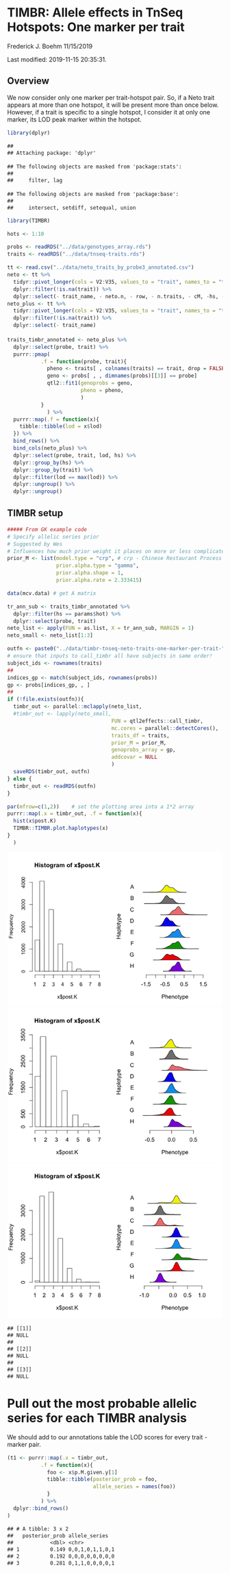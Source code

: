 TIMBR: Allele effects in TnSeq Hotspots: One marker per trait
================
Frederick J. Boehm
11/15/2019

Last modified: 2019-11-15 20:35:31.

## Overview

We now consider only one marker per trait-hotspot pair. So, if a Neto
trait appears at more than one hotspot, it will be present more than
once below. However, if a trait is specific to a single hotspot, I
consider it at only one marker, its LOD peak marker within the hotspot.

``` r
library(dplyr)
```

    ## 
    ## Attaching package: 'dplyr'

    ## The following objects are masked from 'package:stats':
    ## 
    ##     filter, lag

    ## The following objects are masked from 'package:base':
    ## 
    ##     intersect, setdiff, setequal, union

``` r
library(TIMBR)
```

``` r
hots <- 1:10
```

``` r
probs <- readRDS("../data/genotypes_array.rds")
traits <- readRDS("../data/tnseq-traits.rds")
```

``` r
tt <- read.csv("../data/neto_traits_by_probe3_annotated.csv")
neto <- tt %>%
  tidyr::pivot_longer(cols = V2:V35, values_to = "trait", names_to = "trait_name") %>%
  dplyr::filter(!is.na(trait)) %>%
  dplyr::select(- trait_name, - neto.n, - row, - n.traits, - cM, -hs, - chr)
neto_plus <- tt %>%
  tidyr::pivot_longer(cols = V2:V35, values_to = "trait", names_to = "trait_name") %>%
  dplyr::filter(!is.na(trait)) %>%
  dplyr::select(- trait_name)

traits_timbr_annotated <- neto_plus %>%
  dplyr::select(probe, trait) %>%
  purrr::pmap( 
           .f = function(probe, trait){
             pheno <- traits[ , colnames(traits) == trait, drop = FALSE]
             geno <- probs[ , , dimnames(probs)[[3]] == probe]
             qtl2::fit1(genoprobs = geno, 
                        pheno = pheno, 
                        )
           }
             ) %>%
  purrr::map(.f = function(x){
    tibble::tibble(lod = x$lod)
  }) %>%
  bind_rows() %>%
  bind_cols(neto_plus) %>%
  dplyr::select(probe, trait, lod, hs) %>%
  dplyr::group_by(hs) %>%
  dplyr::group_by(trait) %>%
  dplyr::filter(lod == max(lod)) %>%
  dplyr::ungroup() %>%
  dplyr::ungroup()
```

## TIMBR setup

``` r
##### From GK example code
# Specify allelic series prior
# Suggested by Wes
# Influences how much prior weight it places on more or less complicated allelic series
prior_M <- list(model.type = "crp", # crp - Chinese Restaurant Process
                prior.alpha.type = "gamma",
                prior.alpha.shape = 1,
                prior.alpha.rate = 2.333415)
```

``` r
data(mcv.data) # get A matrix
```

``` r
tr_ann_sub <- traits_timbr_annotated %>%
  dplyr::filter(hs == params$hot) %>%
  dplyr::select(probe, trait)
neto_list <- apply(FUN = as.list, X = tr_ann_sub, MARGIN = 1)
neto_small <- neto_list[1:3]
```

``` r
outfn <- paste0("../data/timbr-tnseq-neto-traits-one-marker-per-trait-", params$hot, ".rds")
# ensure that inputs to call_timbr all have subjects in same order!
subject_ids <- rownames(traits)
##
indices_gp <- match(subject_ids, rownames(probs))
gp <- probs[indices_gp, , ]
##
if (!file.exists(outfn)){
  timbr_out <- parallel::mclapply(neto_list, 
  #timbr_out <- lapply(neto_small, 
                                  FUN = qtl2effects::call_timbr, 
                                  mc.cores = parallel::detectCores(),
                                  traits_df = traits,
                                  prior_M = prior_M, 
                                  genoprobs_array = gp,
                                  addcovar = NULL
                                  )
  saveRDS(timbr_out, outfn)
} else {
  timbr_out <- readRDS(outfn)
}
```

``` r
par(mfrow=c(1,2))    # set the plotting area into a 1*2 array
purrr::map(.x = timbr_out, .f = function(x){
  hist(x$post.K)
  TIMBR::TIMBR.plot.haplotypes(x)
}
  )
```

![](tnseq-timbr-hotspot-1_files/figure-gfm/plots-1.png)<!-- -->![](tnseq-timbr-hotspot-1_files/figure-gfm/plots-2.png)<!-- -->![](tnseq-timbr-hotspot-1_files/figure-gfm/plots-3.png)<!-- -->

    ## [[1]]
    ## NULL
    ## 
    ## [[2]]
    ## NULL
    ## 
    ## [[3]]
    ## NULL

# Pull out the most probable allelic series for each TIMBR analysis

We should add to our annotations table the LOD scores for every trait -
marker pair.

``` r
(t1 <- purrr::map(.x = timbr_out, 
           .f = function(x){
             foo <- x$p.M.given.y[1]
             tibble::tibble(posterior_prob = foo, 
                            allele_series = names(foo))
             }
           ) %>%
  dplyr::bind_rows()
)
```

    ## # A tibble: 3 x 2
    ##   posterior_prob allele_series  
    ##            <dbl> <chr>          
    ## 1          0.149 0,0,1,0,1,1,0,1
    ## 2          0.192 0,0,0,0,0,0,0,0
    ## 3          0.281 0,1,1,0,0,0,0,1
